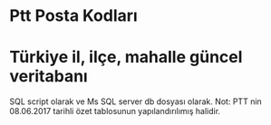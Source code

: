 # Ptt Posta Kodları
# Türkiye il, ilçe, mahalle güncel veritabanı
SQL script olarak ve Ms SQL server db dosyası olarak. 
Not: PTT nin 08.06.2017 tarihli özet tablosunun yapılandırılımış halidir.

